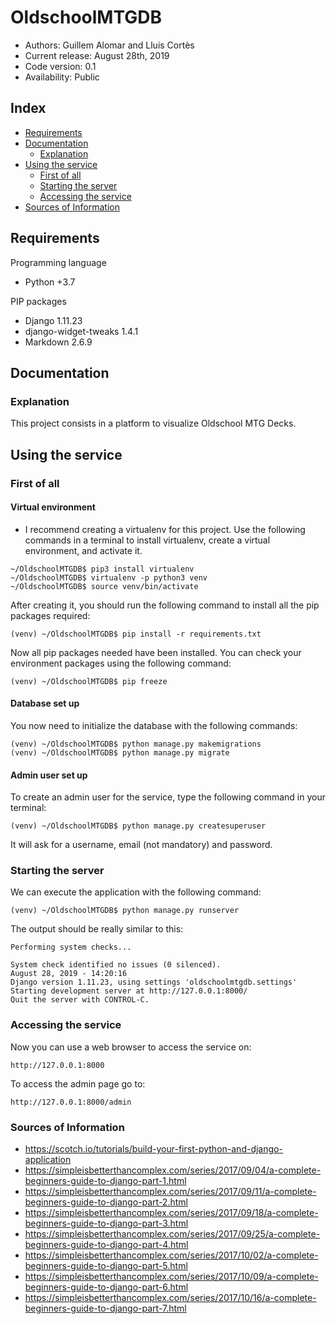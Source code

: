 # OldschoolMTGDB

*    Authors: Guillem Alomar and Lluis Cortès   
*    Current release: August 28th, 2019                     
*    Code version: 0.1                      
*    Availability: Public

## Index

* [Requirements](#requirements)
* [Documentation](#documentation)
    * [Explanation](#explanation)
* [Using the service](#using-the-service)
    * [First of all](#first-of-all)
    * [Starting the server](#starting-the-server)
    * [Accessing the service](#accessing-the-service)
* [Sources of Information](#sources-of-information)

## Requirements

Programming language
- Python +3.7

PIP packages
- Django 1.11.23
- django-widget-tweaks 1.4.1
- Markdown 2.6.9

## Documentation

### Explanation

This project consists in a platform to visualize Oldschool MTG Decks.

## Using the service

### First of all

#### Virtual environment

- I recommend creating a virtualenv for this project. Use the following commands in a terminal to install virtualenv, create a virtual environment, and activate it.
```
~/OldschoolMTGDB$ pip3 install virtualenv
~/OldschoolMTGDB$ virtualenv -p python3 venv
~/OldschoolMTGDB$ source venv/bin/activate
```
After creating it, you should run the following command to install all the pip packages required:
```
(venv) ~/OldschoolMTGDB$ pip install -r requirements.txt
```
Now all pip packages needed have been installed.
You can check your environment packages using the following command:
```
(venv) ~/OldschoolMTGDB$ pip freeze
```

#### Database set up

You now need to initialize the database with the following commands:
```
(venv) ~/OldschoolMTGDB$ python manage.py makemigrations
(venv) ~/OldschoolMTGDB$ python manage.py migrate
```

#### Admin user set up

To create an admin user for the service, type the following command in your terminal:
```
(venv) ~/OldschoolMTGDB$ python manage.py createsuperuser
```
It will ask for a username, email (not mandatory) and password.

### Starting the server

We can execute the application with the following command:
```
(venv) ~/OldschoolMTGDB$ python manage.py runserver
```
The output should be really similar to this:

```
Performing system checks...

System check identified no issues (0 silenced).
August 28, 2019 - 14:20:16
Django version 1.11.23, using settings 'oldschoolmtgdb.settings'
Starting development server at http://127.0.0.1:8000/
Quit the server with CONTROL-C.
```

### Accessing the service

Now you can use a web browser to access the service on:

```
http://127.0.0.1:8000
```

To access the admin page go to:
```
http://127.0.0.1:8000/admin
```

### Sources of Information

- https://scotch.io/tutorials/build-your-first-python-and-django-application
- https://simpleisbetterthancomplex.com/series/2017/09/04/a-complete-beginners-guide-to-django-part-1.html
- https://simpleisbetterthancomplex.com/series/2017/09/11/a-complete-beginners-guide-to-django-part-2.html
- https://simpleisbetterthancomplex.com/series/2017/09/18/a-complete-beginners-guide-to-django-part-3.html
- https://simpleisbetterthancomplex.com/series/2017/09/25/a-complete-beginners-guide-to-django-part-4.html
- https://simpleisbetterthancomplex.com/series/2017/10/02/a-complete-beginners-guide-to-django-part-5.html
- https://simpleisbetterthancomplex.com/series/2017/10/09/a-complete-beginners-guide-to-django-part-6.html
- https://simpleisbetterthancomplex.com/series/2017/10/16/a-complete-beginners-guide-to-django-part-7.html
